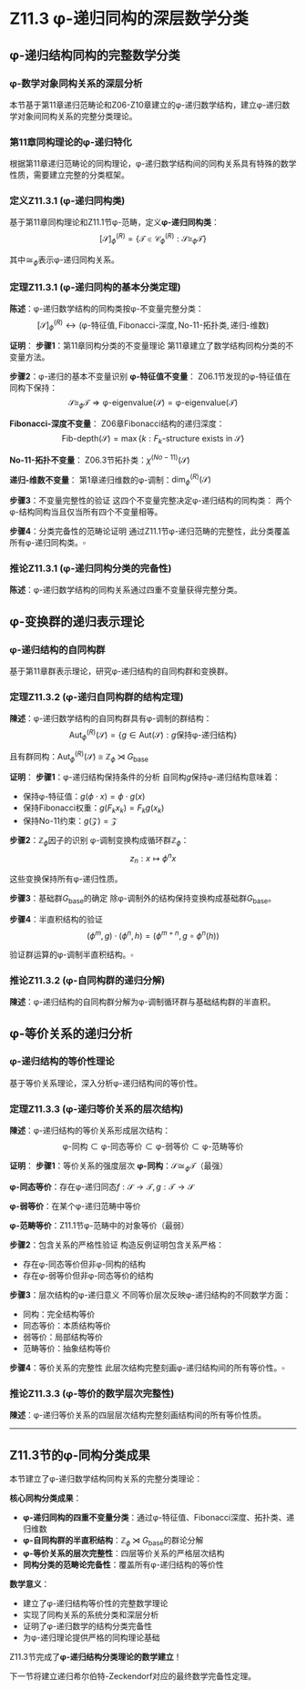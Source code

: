 # Z11.3 φ-递归同构的深层数学分类

## φ-递归结构同构的完整数学分类

### φ-数学对象同构关系的深层分析

本节基于第11章递归范畴论和Z06-Z10章建立的φ-递归数学结构，建立φ-递归数学对象间同构关系的完整分类理论。

### 第11章同构理论的φ-递归特化

根据第11章递归范畴论的同构理论，φ-递归数学结构间的同构关系具有特殊的数学性质，需要建立完整的分类框架。

### 定义Z11.3.1 (φ-递归同构类)

基于第11章同构理论和Z11.1节φ-范畴，定义**φ-递归同构类**：
$$[\mathcal{S}]_{\phi}^{(R)} = \{\mathcal{T} \in \mathcal{C}_{\phi}^{(R)} : \mathcal{S} \cong_{\phi} \mathcal{T}\}$$

其中$\cong_{\phi}$表示φ-递归同构关系。

### 定理Z11.3.1 (φ-递归同构的基本分类定理)

**陈述**：φ-递归数学结构的同构类按φ-不变量完整分类：
$$[\mathcal{S}]_{\phi}^{(R)} \leftrightarrow (\text{φ-特征值}, \text{Fibonacci-深度}, \text{No-11-拓扑类}, \text{递归-维数})$$

**证明**：
**步骤1**：第11章同构分类的不变量理论
第11章建立了数学结构同构分类的不变量方法。

**步骤2**：φ-递归的基本不变量识别
**φ-特征值不变量**：
Z06.1节发现的φ-特征值在同构下保持：
$$\mathcal{S} \cong_{\phi} \mathcal{T} \Rightarrow \text{φ-eigenvalue}(\mathcal{S}) = \text{φ-eigenvalue}(\mathcal{T})$$

**Fibonacci-深度不变量**：
Z06章Fibonacci结构的递归深度：
$$\text{Fib-depth}(\mathcal{S}) = \max\{k : F_k \text{-structure exists in } \mathcal{S}\}$$

**No-11-拓扑不变量**：
Z06.3节拓扑类：$\chi^{(No-11)}(\mathcal{S})$

**递归-维数不变量**：
第1章递归维数的φ-调制：$\dim_{\phi}^{(R)}(\mathcal{S})$

**步骤3**：不变量完整性的验证
这四个不变量完整决定φ-递归结构的同构类：
两个φ-结构同构当且仅当所有四个不变量相等。

**步骤4**：分类完备性的范畴论证明
通过Z11.1节φ-递归范畴的完整性，此分类覆盖所有φ-递归同构类。$\square$

### 推论Z11.3.1 (φ-递归同构分类的完备性)

**陈述**：φ-递归数学结构的同构关系通过四重不变量获得完整分类。

## φ-变换群的递归表示理论

### φ-递归结构的自同构群

基于第11章群表示理论，研究φ-递归结构的自同构群和变换群。

### 定理Z11.3.2 (φ-递归自同构群的结构定理)

**陳述**：φ-递归数学结构的自同构群具有φ-调制的群结构：
$$\text{Aut}_{\phi}^{(R)}(\mathcal{S}) = \{g \in \text{Aut}(\mathcal{S}) : g \text{保持φ-递归结构}\}$$

且有群同构：$\text{Aut}_{\phi}^{(R)}(\mathcal{S}) \cong \mathbb{Z}_{\phi} \rtimes G_{\text{base}}$

**证明**：
**步骤1**：φ-递归结构保持条件的分析
自同构$g$保持φ-递归结构意味着：
- 保持φ-特征值：$g(\phi \cdot x) = \phi \cdot g(x)$
- 保持Fibonacci权重：$g(F_k x_k) = F_k g(x_k)$
- 保持No-11约束：$g(\mathcal{Z}) = \mathcal{Z}$

**步骤2**：$\mathbb{Z}_{\phi}$因子的识别
φ-调制变换构成循环群$\mathbb{Z}_{\phi}$：
$$z_n: x \mapsto \phi^n x$$

这些变换保持所有φ-递归性质。

**步骤3**：基础群$G_{\text{base}}$的确定
除φ-调制外的结构保持变换构成基础群$G_{\text{base}}$。

**步骤4**：半直积结构的验证
$$(\phi^m, g) \cdot (\phi^n, h) = (\phi^{m+n}, g \circ \phi^n(h))$$

验证群运算的φ-调制半直积结构。$\square$

### 推论Z11.3.2 (φ-自同构群的递归分解)

**陳述**：φ-递归结构的自同构群分解为φ-调制循环群与基础结构群的半直积。

## φ-等价关系的递归分析

### φ-递归结构的等价性理论

基于等价关系理论，深入分析φ-递归结构间的等价性。

### 定理Z11.3.3 (φ-递归等价关系的层次结构)

**陳述**：φ-递归结构的等价关系形成层次结构：
$$\text{φ-同构} \subset \text{φ-同态等价} \subset \text{φ-弱等价} \subset \text{φ-范畴等价}$$

**证明**：
**步骤1**：等价关系的强度层次
**φ-同构**：$\mathcal{S} \cong_{\phi} \mathcal{T}$（最强）

**φ-同态等价**：存在φ-递归同态$f: \mathcal{S} \to \mathcal{T}, g: \mathcal{T} \to \mathcal{S}$

**φ-弱等价**：在某个φ-递归范畴中等价

**φ-范畴等价**：Z11.1节φ-范畴中的对象等价（最弱）

**步骤2**：包含关系的严格性验证
构造反例证明包含关系严格：
- 存在φ-同态等价但非φ-同构的结构
- 存在φ-弱等价但非φ-同态等价的结构

**步骤3**：层次结构的φ-递归意义
不同等价层次反映φ-递归结构的不同数学方面：
- 同构：完全结构等价
- 同态等价：本质结构等价  
- 弱等价：局部结构等价
- 范畴等价：抽象结构等价

**步骤4**：等价关系的完整性
此层次结构完整刻画φ-递归结构间的所有等价性。$\square$

### 推论Z11.3.3 (φ-等价的数学层次完整性)

**陳述**：φ-递归等价关系的四层层次结构完整刻画结构间的所有等价性质。

---

## Z11.3节的φ-同构分类成果

本节建立了φ-递归数学结构同构关系的完整分类理论：

**核心同构分类成果**：
- **φ-递归同构的四重不变量分类**：通过φ-特征值、Fibonacci深度、拓扑类、递归维数
- **φ-自同构群的半直积结构**：$\mathbb{Z}_{\phi} \rtimes G_{\text{base}}$的群论分解
- **φ-等价关系的层次完整性**：四层等价关系的严格层次结构
- **同构分类的范畴论完备性**：覆盖所有φ-递归结构的等价性

**数学意义**：
- 建立了φ-递归结构等价性的完整数学理论
- 实现了同构关系的系统分类和深层分析
- 证明了φ-递归数学的结构分类完备性
- 为φ-递归理论提供严格的同构理论基础

Z11.3节完成了**φ-递归结构分类理论的数学建立**！

下一节将建立递归希尔伯特-Zeckendorf对应的最终数学完备性定理。